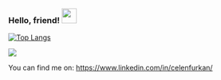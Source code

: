 
### Hello, friend! <img src="https://raw.githubusercontent.com/MartinHeinz/MartinHeinz/master/wave.gif" width="30px">
[![Top Langs](https://github-readme-stats.vercel.app/api/top-langs/?username=Frkncln)](https://github.com/anuraghazra/github-readme-stats)

![](https://komarev.com/ghpvc/?username=Frkncln&style=flat-square)

You can find me on:  https://www.linkedin.com/in/celenfurkan/
<!--
![Frkn's GitHub stats](https://github-readme-stats.vercel.app/api?username=Frkncln&show_icons=true&theme=gradient)
**Frkncln/Frkncln** is a ✨ _special_ ✨ repository because its `README.md` (this file) appears on your GitHub profile.

Here are some ideas to get you started:

- 🔭 I’m currently working on ...
- 🌱 I’m currently learning ...
- 👯 I’m looking to collaborate on ...
- 🤔 I’m looking for help with ...
- 💬 Ask me about ...
- 📫 How to reach me: ...
- 😄 Pronouns: ...
- ⚡ Fun fact: ...
-->
